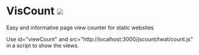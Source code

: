 # VisCount <a href="https://travis-ci.org/Charlesworth/VisCount"><img src="https://travis-ci.org/Charlesworth/VisCount.svg?branch=master"></a>
Easy and informative page view counter for static websites

<script src="http://localhost:3000/jscount/twat/count.js"></script>

Use id="viewCount" and src="http://localhost:3000/jscount/twat/count.js" in a script to show the views.
